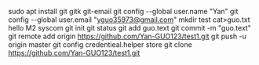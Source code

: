 sudo apt install git gitk git-email
git config --global user.name "Yan"
git config --global user.email "yguo35973@gmail.com"
mkdir test
cat>guo.txt
hello M2 syscom
git init
git status
git add guo.text
git commit -m "guo.text"
git remote add origin https://github.com/Yan-GUO123/test1.git
git push -u origin master
git config credentieal.helper store
git clone https://github.com/Yan-GUO123/test1.git





